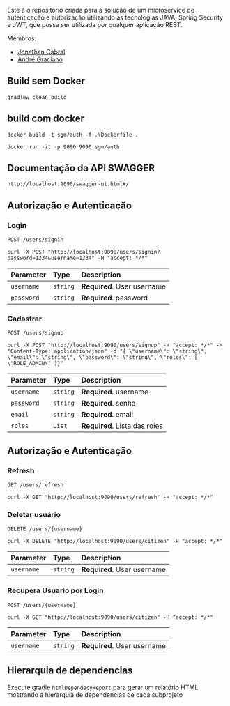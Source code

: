 Este é o repositorio criada para a solução de um microservice de autenticação e autorização utilizando as tecnologias JAVA, Spring Security e JWT, que possa ser utilizada por qualquer aplicação REST.

Membros:
 - [Jonathan Cabral](mailto:dev.jonathancabral@gmail.com)
 - [André Graciano](mailto:dev.jonathancabral@gmail.com)

## Build sem Docker
 
    gradlew clean build

## build com docker

    docker build -t sgm/auth -f .\Dockerfile .

    docker run -it -p 9090:9090 sgm/auth

## Documentação da API SWAGGER
	http://localhost:9090/swagger-ui.html#/

## Autorização e Autenticação

### Login

```http
POST /users/signin
```
	curl -X POST "http://localhost:9090/users/signin?password=1234&username=1234" -H "accept: */*"
			
| Parameter | Type | Description |
| :--- | :--- | :--- |
| `username` | `string` | **Required**. User username |
| `password` | `string` | **Required**. password |

### Cadastrar

```http
POST /users/signup
```
	curl -X POST "http://localhost:9090/users/signup" -H "accept: */*" -H "Content-Type: application/json" -d "{ \"username\": \"string\", \"email\": \"string\", \"password\": \"string\", \"roles\": [ \"ROLE_ADMIN\" ]}"
			
| Parameter | Type | Description |
| :--- | :--- | :--- |
| `username` | `string` | **Required**. username |
| `password` | `string` | **Required**. senha |
| `email` | `string` | **Required**. email  |
| `roles` | `List` | **Required**. Lista das roles|

## Autorização e Autenticação

### Refresh

```http
GET /users/refresh
```
	curl -X GET "http://localhost:9090/users/refresh" -H "accept: */*"
			
### Deletar usuário

```http
DELETE /users/{username}
```
	curl -X DELETE "http://localhost:9090/users/citizen" -H "accept: */*"
			
| Parameter | Type | Description |
| :--- | :--- | :--- |
| `username` | `string` | **Required**. User username |

### Recupera Usuario por Login

```http
POST /users/{userName}
```
	curl -X GET "http://localhost:9090/users/citizen" -H "accept: */*"
			
| Parameter | Type | Description |
| :--- | :--- | :--- |
| `username` | `string` | **Required**. User username |

## Hierarquia de dependencias

Execute gradle `htmlDependecyReport` para gerar um relatório HTML mostrando a hierarquia de dependencias de cada subprojeto
